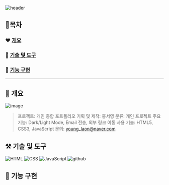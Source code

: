 ![header](https://capsule-render.vercel.app/api?type=venom&color=auto&height=150&section=header&text=HONG's%20portfolio&fontSize=70)

## 📖목차
### ❤️ [개요](#👻-개요)
### 🩷 [기술 및 도구](#⚒️-기술-및-도구)
### 💛 [기능 구현](#🔎-기능-구현)
---
## 👻 개요
![image](https://github.com/dellogo/MainPortfolio/assets/93125060/f0da57bc-3d3c-4b13-b3fe-73389968e05f)
> 프로젝트: 개인 종합 포트폴리오
> 기획 및 제작: 홍서영
> 분류: 개인 프로젝트
> 주요 기능: Dark/Light Mode, Email 전송, 외부 링크 이동
> 사용 기술: HTML5, CSS3, JavaScript
> 문의: young_laon@naver.com

## ⚒️ 기술 및 도구
![HTML](https://img.shields.io/badge/HTML-239120?style=for-the-badge&logo=html5&logoColor=white) ![CSS](https://img.shields.io/badge/CSS-239120?&style=for-the-badge&logo=css3&logoColor=white) ![JavaScript](https://img.shields.io/badge/JavaScript-F7DF1E?style=for-the-badge&logo=JavaScript&logoColor=white) ![github](https://img.shields.io/badge/GitHub-100000?style=for-the-badge&logo=github&logoColor=white)

## 🔎 기능 구현
